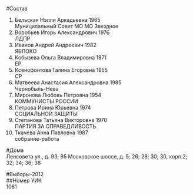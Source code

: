 #Состав  
1. Бельская Нэлли Аркадьевна 1965  
    Муниципальный Совет МО МО Звездное  
2. Воробьев Игорь Александрович 1976  
    ЛДПР  
3. Иванов Андрей Андреевич 1982  
    ЯБЛОКО  
4. Кобызева Ольга Владимировна 1971  
    ЕР  
5. Ксенофонтова Галина Егоровна 1955  
    СР  
6. Матвеева Анастасия Александровна 1985  
    Чернобыль-Нева  
7. Миронова Любовь Петровна 1954  
    КОММУНИСТЫ РОССИИ  
8. Петрова Ирина Юрьевна 1974  
    СОЦИАЛЬНОЙ ЗАЩИТЫ  
9. Степанова Татьяна Викторовна 1970  
    ПАРТИЯ ЗА СПРАВЕДЛИВОСТЬ  
10. Ткачева Анна Павловна 1987  
    собрание-работа  
  
#Дома  
Ленсовета ул., д. 93; 95 Московское шоссе, д. 5; 26; 28; 30; 30, корп.2; 32; 34; 36; 38  
  
#Выборы-2012  
##Номер УИК  
1061  
